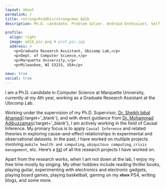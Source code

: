 ```yaml
---
layout: about
permalink: /
title: <strong>Riddhi</strong>man Adib
description: Ph.D. candidate. Problem Solver. Android Enthusiast. Self-proclaimed Musician. Goes by "<u>Riddhi</u>".

profile:
  align: right
  image: adib_pic.png # prof_pic.jpg
  address: >
    <p>Graduate Research Assistant, Ubicomp Lab,</p>
    <p>Dept. of Computer Science,</p>
    <p>Marquette University,</p>
    <p>Milwaukee, WI 53233, USA</p>

news: true
social: true
---
```


I am a Ph.D. candidate in Computer Science at Marquette University, currently at my 4th year, working as a Graduate Research Assistant at the Ubicomp Lab.

Working under the supervision of my Ph.D. Supervisor, [Dr. Sheikh Iqbal Ahamed](http://www.marquette.edu/mscs/facstaff-ahamed.shtml){:target='\_blank'}, and with direct guidance from [Dr. Mohammad Adibuzzaman](https://www.purdue.edu/discoverypark/rche/people/profiles/adibuzzaman_mohammad.php){:target='\_blank'}, I am actively working in the field of Causal Inference. My primary focus is to apply `Causal Inference` and related theories in exploring cause-and-effect relationships in experimental and observational datasets. In the past, I have worked on multiple projects involving `mobile health and computing`, `ubiquitous computing`, `crisis management`, etc. Here’s a [list](https://adib2149.github.io/research) of all the research projects I have worked on.

Apart from the research works, when I am not down at the lab, I enjoy my free time mostly by singing. My other hobbies include reading thriller books, playing guitar, experimenting with electronics and electronic gadgets, playing board games, playing basketball, gaming on my ~~xbox~~ PS4, writing blogs, and some more.
